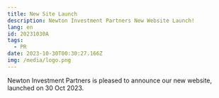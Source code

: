 ```yaml
---
title: New Site Launch
description: Newton Investment Partners New Website Launch!
lang: en
id: 20231030A
tags:
  - PR
date: 2023-10-30T00:30:27.166Z
img: /media/logo.png
---
```

Newton Investment Partners is pleased to announce our new website, launched on 30 Oct 2023.